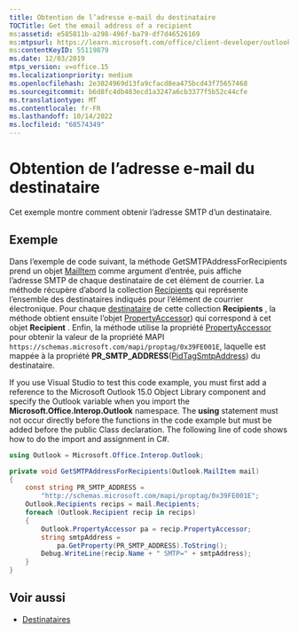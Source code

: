```yaml
---
title: Obtention de l’adresse e-mail du destinataire
TOCTitle: Get the email address of a recipient
ms:assetid: e585811b-a298-496f-ba79-df7d46526169
ms:mtpsurl: https://learn.microsoft.com/office/client-developer/outlook/pia/how-to-get-the-e-mail-address-of-a-recipient?redirectedfrom=MSDN
ms:contentKeyID: 55119879
ms.date: 12/03/2019
mtps_version: v=office.15
ms.localizationpriority: medium
ms.openlocfilehash: 2e3824969d13fa9cfacd8ea475bcd43f75657468
ms.sourcegitcommit: b6d8fc4db483ecd1a3247a6cb3377f5b52c44cfe
ms.translationtype: MT
ms.contentlocale: fr-FR
ms.lasthandoff: 10/14/2022
ms.locfileid: "68574349"
---
```

# <a name="get-the-email-address-of-a-recipient"></a>Obtention de l’adresse e-mail du destinataire

Cet exemple montre comment obtenir l’adresse SMTP d’un destinataire.

## <a name="example"></a>Exemple

Dans l’exemple de code suivant, la méthode GetSMTPAddressForRecipients prend un objet [MailItem](/dotnet/api/microsoft.office.interop.outlook.mailitem) comme argument d’entrée, puis affiche l’adresse SMTP de chaque destinataire de cet élément de courrier. La méthode récupère d’abord la collection [Recipients](/dotnet/api/microsoft.office.interop.outlook.recipients) qui représente l’ensemble des destinataires indiqués pour l’élément de courrier électronique. Pour chaque [destinataire](/dotnet/api/microsoft.office.interop.outlook.recipient) de cette collection **Recipients** , la méthode obtient ensuite l’objet [PropertyAccessor](/dotnet/api/microsoft.office.interop.outlook.propertyaccessor)) qui correspond à cet objet **Recipient** . Enfin, la méthode utilise la propriété [PropertyAccessor](/dotnet/api/microsoft.office.interop.outlook.recipient.propertyaccessor) pour obtenir la valeur de la propriété MAPI `https://schemas.microsoft.com/mapi/proptag/0x39FE001E`, laquelle est mappée à la propriété **PR\_SMTP\_ADDRESS**([PidTagSmtpAddress](/office/client-developer/outlook/mapi/pidtagsmtpaddress-canonical-property?redirectedfrom=MSDN)) du destinataire.

If you use Visual Studio to test this code example, you must first add a reference to the Microsoft Outlook 15.0 Object Library component and specify the Outlook variable when you import the **Microsoft.Office.Interop.Outlook** namespace. The **using** statement must not occur directly before the functions in the code example but must be added before the public Class declaration. The following line of code shows how to do the import and assignment in C\#.

```csharp
using Outlook = Microsoft.Office.Interop.Outlook;
```


```csharp
private void GetSMTPAddressForRecipients(Outlook.MailItem mail)
{
    const string PR_SMTP_ADDRESS =
        "http://schemas.microsoft.com/mapi/proptag/0x39FE001E";
    Outlook.Recipients recips = mail.Recipients;
    foreach (Outlook.Recipient recip in recips)
    {
        Outlook.PropertyAccessor pa = recip.PropertyAccessor;
        string smtpAddress =
            pa.GetProperty(PR_SMTP_ADDRESS).ToString();
        Debug.WriteLine(recip.Name + " SMTP=" + smtpAddress);
    }
}
```

## <a name="see-also"></a>Voir aussi

- [Destinataires](recipients.md)
